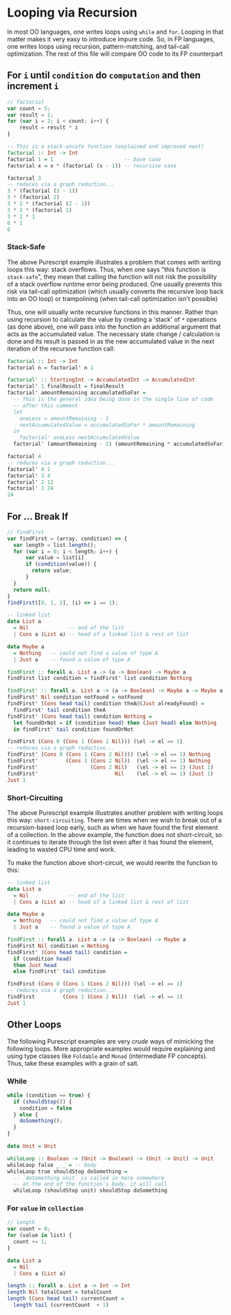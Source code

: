 # Looping via Recursion

In most OO languages, one writes loops using `while` and `for`. Looping in that matter makes it very easy to introduce impure code. So, in FP languages, one writes loops using recursion, pattern-matching, and tail-call optimization. The rest of this file will compare OO code to its FP counterpart

## For `i` until `condition` do `computation` and then increment `i`

```javascript
// factorial
var count = 5;
var result = 1;
for (var i = 2; i < count; i++) {
    result = result * i
}
```

```purescript
-- This is a stack-unsafe function (explained and improved next)
factorial :: Int -> Int
factorial 1 = 1                       -- base case
factorial x = x * (factorial (x - 1)) -- recursive case

factorial 3
-- reduces via a graph reduction...
3 * (factorial (3 - 1))
3 * (factorial 2)
3 * 2 * (factorial (2 - 1))
3 * 2 * (factorial 1)
3 * 2 * 1
6 * 1
6
```

### Stack-Safe

The above Purescript example illustrates a problem that comes with writing loops this way: stack overflows. Thus, when one says "this function is `stack-safe`", they mean that calling the function will not risk the possibility of a stack overflow runtime error being produced. One usually prevents this risk via tail-call optimization (which usually converts the recursive loop back into an OO loop) or trampolining (when tail-call optimization isn't possible)

Thus, one will usually write recursive functions in this manner. Rather than using recursion to calculate the value by creating a 'stack' of `*` operations (as done above), one will pass into the function an additional argument that acts as the accumulated value. The necessary state change / calculation is done and its result is passed in as the new accumulated value in the next iteration of the recursive function call:
```purescript
factorial :: Int -> Int
factorial n = factorial' n 1

factorial' :: StartingInt -> AccumulatedInt -> AccumulatedInt
factorial' 1 finalResult = finalResult
factorial' amountRemaining accumulatedSoFar =                             {-
  -- This is the general idea being done in the single line of code
  -- after this comment
  let
    oneLess = amountRemaining - 1
    nextAccumulatedValue = accumulatedSoFar * amountRemaining
  in
    factorial' oneLess nextAccumulatedValue                               -}
  factorial' (amountRemaining - 1) (amountRemaining * accumulatedSoFar)

factorial 4
-- reduces via a graph reduction...
factorial' 4 1
factorial' 3 4
factorial' 2 12
factorial' 1 24
24
```

## For ... Break If

```javascript
// findFirst
var findFirst = (array, condition) => {
  var length = list.length();
  for (var i = 0; i < length; i++) {
      var value = list[i]
      if (condition(value)) {
        return value;
      }
  }
  return null;
}
findFirst([0, 1, 2], (i) => i == 1);
```

```purescript
-- linked list
data List a
  = Nil             -- end of the list
  | Cons a (List a) -- head of a linked list & rest of list

data Maybe a
  = Nothing   -- could not find a value of type A
  | Just a    -- found a value of type A

findFirst :: forall a. List a -> (a -> Boolean) -> Maybe a
findFirst list condition = findFirst' list condition Nothing

findFirst' :: forall a. List a -> (a -> Boolean) -> Maybe a -> Maybe a
findFirst' Nil condition notFound = notFound
findFirst' (Cons head tail) condition theA@(Just alreadyFound) =
  findFirst' tail condition theA
findFirst' (Cons head tail) condition Nothing =
  let foundOrNot = if (condition head) then (Just head) else Nothing
  in findFirst' tail condition foundOrNot

findFirst (Cons 0 (Cons 1 (Cons 2 Nil))) (\el -> el == 1)
-- reduces via a graph reduction...
findFirst' (Cons 0 (Cons 1 (Cons 2 Nil))) (\el -> el == 1) Nothing
findFirst'         (Cons 1 (Cons 2 Nil))  (\el -> el == 1) Nothing
findFirst'                 (Cons 2 Nil)   (\el -> el == 1) (Just 1)
findFirst'                         Nil    (\el -> el == 1) (Just 1)
Just 1
```

### Short-Circuiting

The above Purescript example illustrates another problem with writing loops this way: `short-circuiting`. There are times when we wish to break out of a recursion-based loop early, such as when we have found the first element of a collection. In the above example, the function does not short-circuit, so it continues to iterate through the list even after it has found the element, leading to wasted CPU time and work.

To make the function above short-circuit, we would rewrite the function to this:
```purescript
-- linked list
data List a
  = Nil             -- end of the list
  | Cons a (List a) -- head of a linked list & rest of list

data Maybe a
  = Nothing   -- could not find a value of type A
  | Just a    -- found a value of type A

findFirst :: forall a. List a -> (a -> Boolean) -> Maybe a
findFirst Nil condition = Nothing
findFirst' (Cons head tail) condition =
  if (condition head)
  then Just head
  else findFirst' tail condition

findFirst (Cons 0 (Cons 1 (Cons 2 Nil))) (\el -> el == 1)
-- reduces via a graph reduction...
findFirst         (Cons 1 (Cons 2 Nil))  (\el -> el == 1)
Just 1
```

## Other Loops

The following Purescript examples are very _crude_ ways of mimicking the following loops. More appropriate examples would require explaining and using type classes like `Foldable` and `Monad` (intermediate FP concepts). Thus, take these examples with a grain of salt.

### While

```javascript
while (condition == true) {
  if (shouldStop()) {
    condition = false
  } else {
    doSomething();
  }
}
```

```purescript
data Unit = Unit

whileLoop :: Boolean -> (Unit -> Boolean) -> (Unit -> Unit) -> Unit
whileLoop false _ _ = -- body
whileLoop true shouldStop doSomething =
  -- `doSomething unit` is called in here somewhere
  -- at the end of the function's body, it will call
  whileLoop (shouldStop unit) shouldStop doSomething
```

### For `value` in `collection`

```javascript
// length
var count = 0;
for (value in list) {
  count += 1;
}
```

```purescript
data List a
  = Nil
  | Cons a (List a)

length :: forall a. List a -> Int -> Int
length Nil totalCount = totalCount
length (Cons head tail) currentCount =
  length tail (currentCount  + 1)
```

